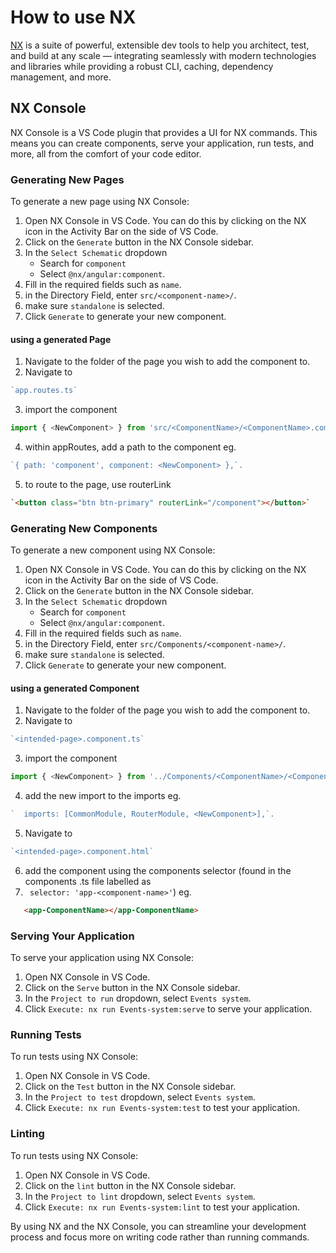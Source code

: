 # How to use NX

[NX](https://nx.dev/) is a suite of powerful, extensible dev tools to help you architect, test, and build at any scale — integrating seamlessly with modern technologies and libraries while providing a robust CLI, caching, dependency management, and more.

## NX Console

NX Console is a VS Code plugin that provides a UI for NX commands. This means you can create components, serve your application, run tests, and more, all from the comfort of your code editor.

### Generating New Pages

To generate a new page using NX Console:

1. Open NX Console in VS Code. You can do this by clicking on the NX icon in the Activity Bar on the side of VS Code.
2. Click on the `Generate` button in the NX Console sidebar.
3. In the `Select Schematic` dropdown 
   - Search for `component`
   - Select `@nx/angular:component`.
4. Fill in the required fields such as `name`.
5. in the Directory Field, enter `src/<component-name>/`.
6. make sure `standalone` is selected.
7. Click `Generate` to generate your new component.
#### using a generated Page
1. Navigate to the folder of the page you wish to add the component to.
2. Navigate to 
```typescript 
`app.routes.ts`
```
3. import the component 
```typescript 
import { <NewComponent> } from 'src/<ComponentName>/<ComponentName>.component';.
```     
4. within appRoutes, add a path to the component eg. 
```typescript
`{ path: 'component', component: <NewComponent> },`.
```
5. to route to the page, use routerLink
```html 
`<button class="btn btn-primary" routerLink="/component"></button>`
```


### Generating New Components

To generate a new component using NX Console:

1. Open NX Console in VS Code. You can do this by clicking on the NX icon in the Activity Bar on the side of VS Code.
2. Click on the `Generate` button in the NX Console sidebar.
3. In the `Select Schematic` dropdown 
   - Search for `component`
   - Select `@nx/angular:component`.
4. Fill in the required fields such as `name`.
5. in the Directory Field, enter `src/Components/<component-name>/`.
6. make sure `standalone` is selected.
7. Click `Generate` to generate your new component.

#### using a generated Component
1. Navigate to the folder of the page you wish to add the component to.
2. Navigate to 
```typescript 
`<intended-page>.component.ts`
```
3. import the component 
```typescript 
import { <NewComponent> } from '../Components/<ComponentName>/<ComponentName>.component';.
```     
4. add the new import to the imports eg. 
```typescript
`  imports: [CommonModule, RouterModule, <NewComponent>],`.
```
5. Navigate to 
```typescript 
`<intended-page>.component.html`
```
6. add the component using the components selector (found in the components .ts file labelled as 
7. ` selector: 'app-<component-name>'`) eg. 
```html
   <app-ComponentName></app-ComponentName>
```
### Serving Your Application
To serve your application using NX Console:

1. Open NX Console in VS Code.
2. Click on the `Serve` button in the NX Console sidebar.
3. In the `Project to run` dropdown, select `Events system`.
4. Click `Execute: nx run Events-system:serve` to serve your application.

### Running Tests

To run tests using NX Console:

1. Open NX Console in VS Code.
2. Click on the `Test` button in the NX Console sidebar.
3. In the `Project to test` dropdown, select `Events system`.
4. Click `Execute: nx run Events-system:test` to test your application.

### Linting

To run tests using NX Console:

1. Open NX Console in VS Code.
2. Click on the `lint` button in the NX Console sidebar.
3. In the `Project to lint` dropdown, select `Events system`.
4. Click `Execute: nx run Events-system:lint` to test your application.

By using NX and the NX Console, you can streamline your development process and focus more on writing code rather than running commands.